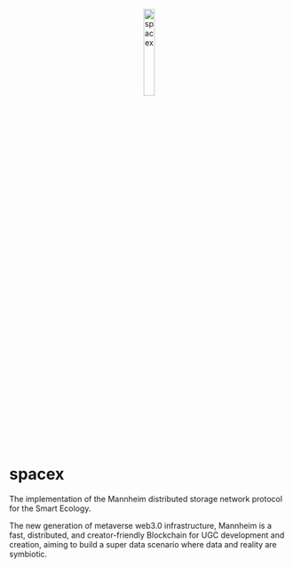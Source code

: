 <p align="center">
  <a>
    <img src=https://ipfs.io/ipfs/QmXHwxSJEMhdDR1UFtkEiUM9bv3Wd731FjhTVKjN2SY19V  width=20%  alt="spacex"/>
  </a>
</p>

# spacex

The implementation of the Mannheim distributed storage network protocol for the Smart Ecology.

The new generation of metaverse web3.0 infrastructure, Mannheim is a fast, distributed, and creator-friendly Blockchain for UGC development and creation, aiming to build a super data scenario where data and reality are symbiotic.
